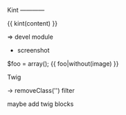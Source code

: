 Kint
————

{{ kint(content) }}

=> devel module

+ screenshot

$foo = array();
{{ foo|without(image) }}


Twig

-> removeClass('') filter

maybe add twig blocks
